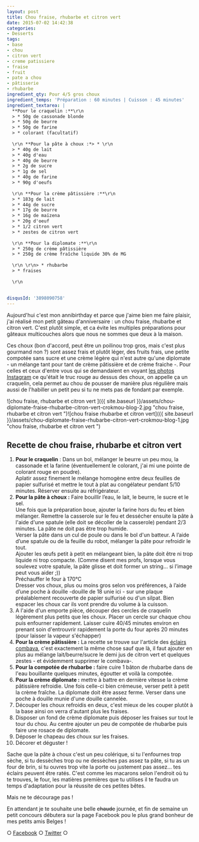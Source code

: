 ```yaml
---
layout: post
title: Chou fraise, rhubarbe et citron vert
date: 2015-07-02 14:42:38
categories: 
- Desserts
tags: 
- base
- chou
- citron vert
- creme patissiere
- fraise
- fruit
- pate a chou
- pâtisserie
- rhubarbe
ingredient_qty: Pour 4/5 gros choux
ingredient_temps: 'Préparation : 60 minutes | Cuisson : 45 minutes'
ingredient_textarea: |
  **Pour le craquelin :**\r\n
  > * 50g de cassonade blonde
  > * 50g de beurre
  > * 50g de farine
  > * colorant (facultatif)
  
  \r\n **Pour la pâte à choux :*> * \r\n
  > * 40g de lait
  > * 40g d'eau
  > * 40g de beurre
  > * 2g de sucre
  > * 1g de sel
  > * 40g de farine
  > * 90g d'oeufs
  
  \r\n **Pour la crème pâtissière :**\r\n
  > * 183g de lait
  > * 44g de sucre
  > * 17g de beurre
  > * 16g de maïzena
  > * 20g d'oeuf
  > * 1/2 citron vert
  > * zestes de citron vert
  
  \r\n **Pour la diplomate :**\r\n
  > * 250g de crème pâtissière
  > * 250g de crème fraîche liquide 30% de MG
  
  \r\n \r\n> * rhubarbe
  > * fraises
  
  \r\n 
   
   
disqusId: '3898090758'
---
```


Aujourd'hui c'est mon annibirthday et parce que j'aime bien me faire plaisir, j'ai réalisé mon petit gâteau d'anniversaire : un chou fraise, rhubarbe et citron vert. C'est plutôt simple, et ca évite les multiples préparations pour gâteaux multicouches alors que nous ne sommes que deux à la maison.

Ces choux (bon d'accord, peut être un poilinou trop gros, mais c'est plus gourmand non ?) sont assez frais et plutôt léger, des fruits frais, une petite compotée sans sucre et une crème légère qui n'est autre qu'une diplomate - un mélange tant pour tant de crème pâtissière et de crème fraiche -. Pour celles et ceux d'entre vous qui se demandaient en voyant [les photos Instagram](https://instagram.com/crokmou.blog/) ce qu'était le truc rouge au dessus des choux, on appelle ça un craquelin, cela permet au chou de pousser de manière plus régulière mais aussi de l'habiller un petit peu si tu ne mets pas de fondant par exemple.

![chou fraise, rhubarbe et citron vert ]({{ site.baseurl }}/assets/chou-diplomate-fraise-rhubarbe-citron-vert-crokmou-blog-2.jpg "chou fraise, rhubarbe et citron vert ")![chou fraise rhubarbe et citron vert]({{ site.baseurl }}/assets/chou-diplomate-fraise-rhubarbe-citron-vert-crokmou-blog-1.jpg "chou fraise, rhubarbe et citron vert ")

## **Recette de chou fraise, rhubarbe et citron vert**

1.  **Pour le craquelin** : Dans un bol, mélanger le beurre un peu mou, la cassonade et la farine (éventuellement le colorant, j'ai mi une pointe de colorant rouge en poudre).  
    Aplatir assez finement le mélange homogène entre deux feuilles de papier sulfurisé et mettre le tout à plat au congélateur pendant 5/10 minutes. Réserver ensuite au réfrigérateur.
2.  **Pour la pâte à choux :** Faire bouillir l’eau, le lait, le beurre, le sucre et le sel.  
    Une fois que la préparation boue, ajouter la farine hors du feu et bien mélanger. Remettre la casserole sur le feu et dessécher ensuite la pâte à l'aide d'une spatule (elle doit se décoller de la casserole) pendant 2/3 minutes. La pâte ne doit pas être trop humide.  
    Verser la pâte dans un cul de poule ou dans le bol d'un batteur. A l’aide d’une spatule ou de la feuille du robot, mélanger la pâte pour refroidir le tout.  
    Ajouter les œufs petit à petit en mélangeant bien, la pâte doit être ni trop liquide ni trop compacte. (Comme disent mes profs, lorsque vous soulevez votre spatule, la pâte glisse et doit former un string… si l’image peut vous aider ;))  
    Préchauffer le four à 170°C  
    Dresser vos choux, plus ou moins gros selon vos préférences, à l’aide d’une poche à douille -douille de 18 unie ici - sur une plaque préalablement recouverte de papier sulfurisé ou d'un silpat. Bien espacer les choux car ils vont prendre du volume à la cuisson.
3.  A l'aide d'un emporte pièce, découper des cercles de craquelin légèrement plus petits que les choux. Placer un cercle sur chaque chou puis enfourner rapidement. Laisser cuire 40/45 minutes environ en prenant soin d'entrouvrir rapidement la porte du four après 20 minutes (pour laisser la vapeur s'échapper)
4.  **Pour la crème pâtissière :** La recette se trouve sur l'article des [éclairs combava](http://www.crokmou.com/2015/04/eclairs-combava-et-vanille), c'est exactement la même chose sauf que là, il faut ajouter en plus au mélange lait/beurre/sucre le demi jus de citron vert et quelques zestes - et évidemment supprimer le combava-.
5.  **Pour la compotée de rhubarbe :** faire cuire 1 bâton de rhubarbe dans de l'eau bouillante quelques minutes, égoutter et voilà la compotée.
6.  **Pour la crème diplomate :** mettre à battre en dernière vitesse la crème pâtissière refroidie. Une fois celle-ci bien crémeuse, verser petit à petit la crème fraîche. La diplomate doit être assez ferme. Verser dans une poche à douille munie d'une douille cannelée.
7.  Découper les choux refroidis en deux, c'est mieux de les couper plutôt à la base ainsi on verra d'autant plus les fraises.
8.  Disposer un fond de crème diplomate puis déposer les fraises sur tout le tour du chou. Au centre ajouter un peu de compotée de rhubarbe puis faire une rosace de diplomate.
9.  Déposer le chapeau des choux sur les fraises.
10.  Décorer et déguster !

Sache que la pâte à choux c'est un peu colérique, si tu l'enfournes trop sèche, si tu dessèches trop ou ne dessèches pas assez ta pâte, si tu as un four de brin, si tu ouvres trop vite la porte ou justement pas assez... tes éclairs peuvent être ratés. C'est comme les macarons selon l'endroit où tu te trouves, le four, les matières premières que tu utilises il te faudra un temps d'adaptation pour la réussite de ces petites bêtes.

Mais ne te décourage pas !

En attendant je te souhaite une belle <del>chaude</del> journée, et fin de semaine un petit concours débutera sur la page Facebook pou le plus grand bonheur de mes petits amis Belges !

○ [Facebook](https://www.facebook.com/crokmou.blog) ○ [Twitter](https://twitter.com/Crokmou) ○